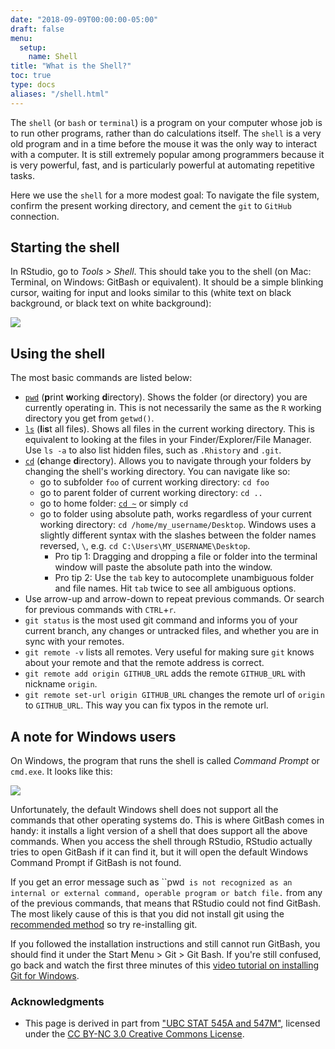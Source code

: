 ```yaml
---
date: "2018-09-09T00:00:00-05:00"
draft: false
menu:
  setup:
    name: Shell
title: "What is the Shell?"
toc: true
type: docs
aliases: "/shell.html"
---
```




The `shell` (or `bash` or `terminal`) is a program on your computer whose job is to run other programs, rather than do calculations itself. The `shell` is a very old program and in a time before the mouse it was the only way to interact with a computer. It is still extremely popular among programmers because it is very powerful, fast, and is particularly powerful at automating repetitive tasks.

Here we use the `shell` for a more modest goal: To navigate the file system, confirm the present working directory, and cement the `git` to `GitHub` connection.

## Starting the shell

In RStudio, go to *Tools > Shell*. This should take you to the shell (on Mac: Terminal, on Windows: GitBash or equivalent). It should be a simple blinking cursor, waiting for input and looks similar to this (white text on black background, or black text on white background):

![](http://upload.wikimedia.org/wikipedia/commons/thumb/e/e7/Bash_screenshot.png/440px-Bash_screenshot.png)

## Using the shell

The most basic commands are listed below:

* [`pwd`](https://en.wikipedia.org/wiki/Pwd) (**p**rint **w**orking **d**irectory). Shows the folder (or directory) you are currently operating in. This is not necessarily the same as the `R` working directory you get from `getwd()`.
* [`ls`](https://en.wikipedia.org/wiki/Ls) (**l**i**s**t all files). Shows all files in the current working directory. This is equivalent to looking at the files in your Finder/Explorer/File Manager. Use `ls -a` to also list hidden files, such as `.Rhistory` and `.git`.
* [`cd`](https://en.wikipedia.org/wiki/Cd_(command)) (**c**hange **d**irectory). Allows you to navigate through your folders by changing the shell's working directory. You can navigate like so:
    * go to subfolder `foo` of current working directory: `cd foo`
    * go to parent folder of current working directory: `cd ..`
    * go to home folder: [`cd ~`](http://tilde.club/~ford/tildepoint.jpg) or simply `cd`
    * go to folder using absolute path, works regardless of your current working directory: `cd /home/my_username/Desktop`. Windows uses a slightly different syntax with the slashes between the folder names reversed, `\`, e.g. `cd C:\Users\MY_USERNAME\Desktop`.
      * Pro tip 1: Dragging and dropping a file or folder into the terminal window will paste the absolute path into the window.
      * Pro tip 2: Use the `tab` key to autocomplete unambiguous folder and file names. Hit `tab` twice to see all ambiguous options.
* Use arrow-up and arrow-down to repeat previous commands. Or search for previous commands with `CTRL`+`r`.
* `git status` is the most used git command and informs you of your current branch,  any changes or untracked files, and whether you are in sync with your remotes.
* `git remote -v` lists all remotes. Very useful for making sure `git` knows about your remote and that the remote address is correct.
* `git remote add origin GITHUB_URL` adds the remote `GITHUB_URL` with nickname `origin`.
* `git remote set-url origin GITHUB_URL` changes the remote url of `origin` to `GITHUB_URL`. This way you can fix typos in the remote url.

## A note for Windows users

On Windows, the program that runs the shell is called *Command Prompt* or `cmd.exe`. It looks like this:

![](https://upload.wikimedia.org/wikipedia/commons/b/b3/Command_Prompt_on_Windows_10_RTM.png)

Unfortunately, the default Windows shell does not support all the commands that other operating systems do. This is where GitBash comes in handy: it installs a light version of a shell that does support all the above commands. When you access the shell through RStudio, RStudio actually tries to open GitBash if it can find it, but it will open the default Windows Command Prompt if GitBash is not found.

If you get an error message such as ``pwd` is not recognized as an internal or external command, operable program or batch file.` from any of the previous commands, that means that RStudio could not find GitBash. The most likely cause of this is that you did not install git using the [recommended method](git01.html) so try re-installing git.

If you followed the installation instructions and still cannot run GitBash, you should find it under the Start Menu > Git > Git Bash. If you're still confused, go back and watch the first three minutes of this [video tutorial on installing Git for Windows](https://www.youtube.com/watch?v=339AEqk9c-8).

### Acknowledgments


* This page is derived in part from ["UBC STAT 545A and 547M"](http://stat545.com), licensed under the [CC BY-NC 3.0 Creative Commons License](https://creativecommons.org/licenses/by-nc/3.0/).
